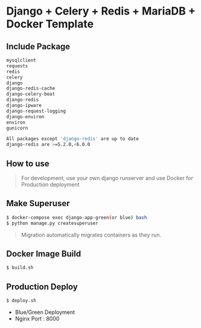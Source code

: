 # Django + Celery + Redis + MariaDB + Docker Template

## Include Package
```bash
mysqlclient
requests
redis
celery
django
django-redis-cache
django-celery-beat
django-redis
django-ipware
django-request-logging
django-environ
environ
gunicorn

All packages except 'django-redis' are up to date
django-redis are >=5.2.0,<6.0.0
```

## How to use
> For development, use your own django runserver and use Docker for Production deployment

## Make Superuser
```bash
$ docker-compose exec django-app-green(or blue) bash
$ python manage.py createsuperuser
```
> Migration automatically migrates containers as they run.

## Docker Image Build
```bash
$ build.sh
```

## Production Deploy
```bash
$ deploy.sh
```
- Blue/Green Deployment
- Nginx Port : 8000